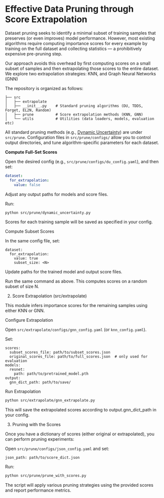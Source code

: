 # Effective Data Pruning through Score Extrapolation
Dataset pruning seeks to identify a minimal subset of training samples that preserves (or even improves) model performance. However, most existing algorithms require computing importance scores for every example by training on the full dataset and collecting statistics — a prohibitively expensive pre-pruning step.

Our approach avoids this overhead by first computing scores on a small subset of samples and then extrapolating those scores to the entire dataset. We explore two extrapolation strategies: KNN, and Graph Neural Networks (GNN)

The repository is organized as follows:
```
├── src
│   ├── extrapolate
│   ├── __init__.py    # Standard pruning algorithms (DU, TDDS, Forget, EL2N, Random)
│   ├── prune          # Score extrapolation methods (KNN, GNN)
│   └── utils          # Utilities (data loaders, models, evaluation etc)
```

All standard pruning methods (e.g., [Dynamic Uncertainty](https://arxiv.org/abs/2306.05175)) are under `src/prune`. Configuration files in `src/prune/configs/` allow you to control output directories, and tune algorithm-specific parameters for each dataset.

**Compute Full-Set Scores**

Open the desired config (e.g., `src/prune/configs/du_config.yaml`), and then set:

```yaml
dataset:
  for_extrapolation:
    value: false
```
Adjust any output paths for models and score files.

Run:
```bash
python src/prune/dynamic_uncertainty.py
```

Scores for each training sample will be saved as specified in your config.

Compute Subset Scores

In the same config file, set:
```
dataset:
  for_extrapolation:
    value: true
    subset_size: <N>
```

Update paths for the trained model and output score files.

Run the same command as above. This computes scores on a random subset of size N.

2. Score Extrapolation (src/extrapolate)

This module infers importance scores for the remaining samples using either KNN or GNN.

Configure Extrapolation

Open `src/extrapolate/configs/gnn_config.yaml` (or `knn_config.yaml`).

Set:
```
scores:
  subset_scores_file: path/to/subset_scores.json
  original_scores_file: path/to/full_scores.json  # only used for evaluation
models:
  resnet:
    path: path/to/pretrained_model.pth
output:
  gnn_dict_path: path/to/save/
```

Run Extrapolation
```bash
python src/extrapolate/gnn_extrapolate.py
```

This will save the extrapolated scores according to output.gnn_dict_path in your config.

3. Pruning with the Scores

Once you have a dictionary of scores (either original or extrapolated), you can perform pruning experiments:

Open `src/prune/configs/json_config.yaml` and set:
```
json_path: path/to/score_dict.json
```

Run:
```bash
python src/prune/prune_with_scores.py
```

The script will apply various pruning strategies using the provided scores and report performance metrics.
